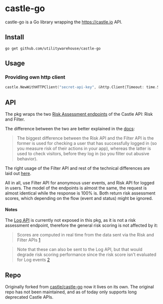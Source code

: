 # castle-go

castle-go is a Go library wrapping the https://castle.io API. 

## Install

```
go get github.com/utilitywarehouse/castle-go
```

## Usage

### Providing own http client

```go
castle.NewWithHTTPClient("secret-api-key", &http.Client{Timeout: time.Second * 2})
```

## API

The pkg wraps the two [Risk Assessment endpoints](https://reference.castle.io/#tag/risk_assessment) of the Castle API: Risk and Filter.

The difference between the two are better explained in the [docs](https://docs.castle.io/docs/integration-guide):

> The biggest difference between the Risk API and the Filter API is the former is used for checking a user that has successfully logged in (so you measure risk of their actions in your app), whereas the latter is used to check visitors, before they log in (so you filter out abusive behavior).

The right usage of the Filter API and rest of the technical differences are laid out [here](https://docs.castle.io/docs/anonymous-activity).

All in all, use Filter API for anonymous user events, and Risk API for logged in users.
The model of the endpoints is almost the same, the request is almost identical while the response is 100% is. Both return risk assessment scores, which depending on the flow (event and status) might be ignored.

#### Notes

The [Log API](https://reference.castle.io/#tag/logging) is currently not exposed in this pkg, as it is not a risk assessment endpoint, therefore the general risk scoring is not affected by it:

> Scores are computed in real time from the data sent via the Risk and Filter APIs
[1](https://docs.castle.io/docs/risk-scoring)

> Note that these can also be sent to the Log API, but that would degrade risk scoring performance since the risk score isn't evaluated for Log events
[2](https://docs.castle.io/docs/anonymous-activity)

## Repo

Originally forked from [castle/castle-go](https://github.com/castle/castle-go) now it lives on its own. The original repo has not been maintained, and as of today only supports long deprecated Castle APIs.
